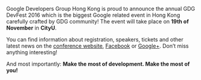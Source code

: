 Google Developers Group Hong Kong is proud to announce the annual GDG DevFest 2016 which is the biggest Google related event in Hong Kong carefully crafted by GDG community! The event will take place on **19th of November** in **CityU**.

You can find information about registration, speakers, tickets and other latest news on the [conference website](http://devfest.gdghk.org/), [Facebook](https://facebook.com/GDGHongKong) or [Google+](https://plus.google.com/101989816978489369807). Don’t miss anything interesting!

And most importantly: **Make the most of development. Make the most of you!**
